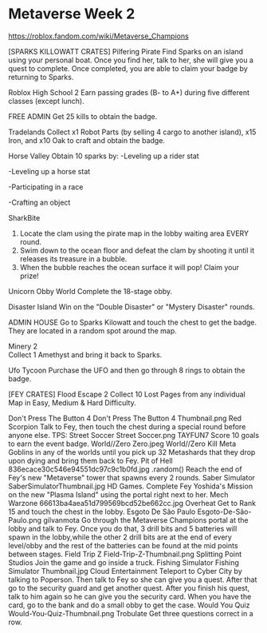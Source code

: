 # Metaverse Week 2
https://roblox.fandom.com/wiki/Metaverse_Champions

[SPARKS KILLOWATT CRATES]
Pilfering Pirate
Find Sparks on an island using your personal boat. Once you find her, talk to her, she will give you a quest to complete. Once completed, you are able to claim your badge by returning to Sparks.

Roblox High School 2
Earn passing grades (B- to A+) during five different classes (except lunch).

FREE ADMIN
Get 25 kills to obtain the badge.

Tradelands
Collect x1 Robot Parts (by selling 4 cargo to another island), x15 Iron, and x10 Oak to craft and obtain the badge.

Horse Valley
Obtain 10 sparks by:
-Leveling up a rider stat

-Leveling up a horse stat

-Participating in a race

-Crafting an object

SharkBite	
1. Locate the clam using the pirate map in the lobby waiting area EVERY round.
2. Swim down to the ocean floor and defeat the clam by shooting it until it releases its treasure in a bubble.
3. When the bubble reaches the ocean surface it will pop! Claim your prize!

Unicorn Obby World
Complete the 18-stage obby.

Disaster Island	
Win on the "Double Disaster" or "Mystery Disaster" rounds.

ADMIN HOUSE 
Go to Sparks Kilowatt and touch the chest to get the badge. They are located in a random spot around the map.

Minery 2	
Collect 1 Amethyst and bring it back to Sparks.

Ufo Tycoon
Purchase the UFO and then go through 8 rings to obtain the badge.

[FEY CRATES]
Flood Escape 2
Collect 10 Lost Pages from any individual Map in Easy, Medium & Hard Difficulty.

Don't Press The Button 4	Don't Press The Button 4 Thumbnail.png	Red Scorpion	Talk to Fey, then touch the chest during a special round before anyone else.
TPS: Street Soccer	Street Soccer.png	TAYFUN7	Score 10 goals to earn the event badge.
World//Zero	Zero.jpeg	World//Zero	Kill Meta Goblins in any of the worlds until you pick up 32 Metashards that they drop upon dying and bring them back to Fey.
Pit of Hell	836ecace30c546e94551dc97c9c1b0fd.jpg	.random()	Reach the end of Fey's new "Metaverse" tower that spawns every 2 rounds.
Saber Simulator	SaberSimulatorThumbnail.jpg	HD Games.	Complete Fey Yoshida's Mission on the new "Plasma Island" using the portal right next to her.
Mech Warzone	66613ba4aea51d799569bcd52be662cc.jpg	Overheat	Get to Rank 15 and touch the chest in the lobby.
Esgoto De São Paulo	Esgoto-De-São-Paulo.png	gilvanmota	Go through the Metaverse Champions portal at the lobby and talk to Fey. Once you do that, 3 drill bits and 5 batteries will spawn in the lobby,while the other 2 drill bits are at the end of every level/obby and the rest of the batteries can be found at the mid points between stages.
Field Trip Z	Field-Trip-Z-Thumbnail.png	Splitting Point Studios	Join the game and go inside a truck.
Fishing Simulator	Fishing Simulator Thumbnail.jpg	Cloud Entertainment	Teleport to Cyber City by talking to Poperson. Then talk to Fey so she can give you a quest. After that go to the security guard and get another quest. After you finish his quest, talk to him again so he can give you the security card. When you have the card, go to the bank and do a small obby to get the case.
Would You Quiz	Would-You-Quiz-Thumbnail.png	Trobulate	Get three questions correct in a row.
